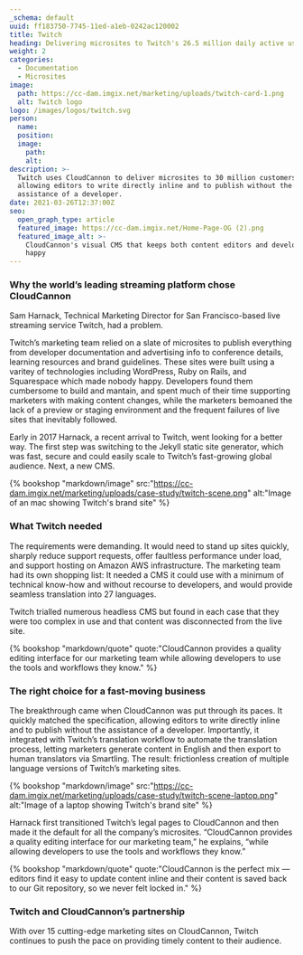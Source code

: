 ```yaml
---
_schema: default
uuid: ff183750-7745-11ed-a1eb-0242ac120002
title: Twitch
heading: Delivering microsites to Twitch's 26.5 million daily active users
weight: 2
categories:
  - Documentation
  - Microsites
image:
  path: https://cc-dam.imgix.net/marketing/uploads/twitch-card-1.png
  alt: Twitch logo
logo: /images/logos/twitch.svg
person:
  name:
  position:
  image:
    path:
    alt:
description: >-
  Twitch uses CloudCannon to deliver microsites to 30 million customers,
  allowing editors to write directly inline and to publish without the
  assistance of a developer.
date: 2021-03-26T12:37:00Z
seo:
  open_graph_type: article
  featured_image: https://cc-dam.imgix.net/Home-Page-OG (2).png
  featured_image_alt: >-
    CloudCannon's visual CMS that keeps both content editors and developers
    happy
---
```

### Why the world’s leading streaming platform chose CloudCannon

Sam Harnack, Technical Marketing Director for San Francisco-based live streaming service Twitch, had a problem.

Twitch’s marketing team relied on a slate of microsites to publish everything from developer documentation and advertising info to conference details, learning resources and brand guidelines. These sites were built using a varitey of technologies including WordPress, Ruby on Rails, and Squarespace which made nobody happy. Developers found them cumbersome to build and mantain, and spent much of their time supporting marketers with making content changes, while the marketers bemoaned the lack of a preview or staging environment and the frequent failures of live sites that inevitably followed.

Early in 2017 Harnack, a recent arrival to Twitch, went looking for a better way. The first step was switching to the Jekyll static site generator, which was fast, secure and could easily scale to Twitch’s fast-growing global audience. Next, a new CMS.

{% bookshop "markdown/image" src:"https://cc-dam.imgix.net/marketing/uploads/case-study/twitch-scene.png" alt:"Image of an mac showing Twitch's brand site" %}

### What Twitch needed

The requirements were demanding. It would need to stand up sites quickly, sharply reduce support requests, offer faultless performance under load, and support hosting on Amazon AWS infrastructure. The marketing team had its own shopping list: It needed a CMS it could use with a minimum of technical know-how and without recourse to developers, and would provide seamless translation into 27 languages.

Twitch trialled numerous headless CMS but found in each case that they were too complex in use and that content was disconnected from the live site.

{% bookshop "markdown/quote" quote:"CloudCannon provides a quality editing interface for our marketing team while allowing developers to use the tools and workflows they know." %}

### The right choice for a fast-moving business

The breakthrough came when CloudCannon was put through its paces. It quickly matched the specification, allowing editors to write directly inline and to publish without the assistance of a developer. Importantly, it integrated with Twitch’s translation workflow to automate the translation process, letting marketers generate content in English and then export to human translators via Smartling. The result: frictionless creation of multiple language versions of Twitch’s marketing sites.

{% bookshop "markdown/image" src:"https://cc-dam.imgix.net/marketing/uploads/case-study/twitch-scene-laptop.png" alt:"Image of a laptop showing Twitch's brand site" %}

Harnack first transitioned Twitch’s legal pages to CloudCannon and then made it the default for all the company’s microsites. “CloudCannon provides a quality editing interface for our marketing team,” he explains, “while allowing developers to use the tools and workflows they know.”

{% bookshop "markdown/quote" quote:"CloudCannon is the perfect mix — editors find it easy to update content inline and their content is saved back to our Git repository, so we never felt locked in." %}

### Twitch and CloudCannon’s partnership

With over 15 cutting-edge marketing sites on CloudCannon, Twitch continues to push the pace on providing timely content to their audience.